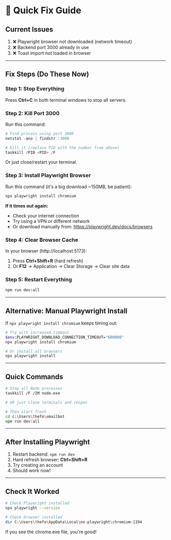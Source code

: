 # 🔧 Quick Fix Guide

## Current Issues

1. ❌ Playwright browser not downloaded (network timeout)
2. ❌ Backend port 3000 already in use
3. ❌ Toast import not loaded in browser

---

## Fix Steps (Do These Now)

### Step 1: Stop Everything
Press **Ctrl+C** in both terminal windows to stop all servers.

### Step 2: Kill Port 3000
Run this command:
```powershell
# Find process using port 3000
netstat -ano | findstr :3000

# Kill it (replace PID with the number from above)
taskkill /PID <PID> /F
```

Or just close/restart your terminal.

### Step 3: Install Playwright Browser
Run this command (it's a big download ~150MB, be patient):
```bash
npx playwright install chromium
```

**If it times out again:**
- Check your internet connection
- Try using a VPN or different network
- Or download manually from: https://playwright.dev/docs/browsers

### Step 4: Clear Browser Cache
In your browser (http://localhost:5173):
1. Press **Ctrl+Shift+R** (hard refresh)
2. Or **F12** → Application → Clear Storage → Clear site data

### Step 5: Restart Everything
```bash
npm run dev:all
```

---

## Alternative: Manual Playwright Install

If `npx playwright install chromium` keeps timing out:

```bash
# Try with increased timeout
$env:PLAYWRIGHT_DOWNLOAD_CONNECTION_TIMEOUT="600000"
npx playwright install chromium

# Or install all browsers
npx playwright install
```

---

## Quick Commands

```bash
# Stop all Node processes
taskkill /F /IM node.exe

# OR just close terminals and reopen

# Then start fresh
cd c:\Users\thefo\emailbot
npm run dev:all
```

---

## After Installing Playwright

1. Restart backend: `npm run dev`
2. Hard refresh browser: **Ctrl+Shift+R**
3. Try creating an account
4. Should work now!

---

## Check It Worked

```bash
# Check Playwright installed
npx playwright --version

# Check browser installed
dir C:\Users\thefo\AppData\Local\ms-playwright\chromium-1194
```

If you see the chrome.exe file, you're good!

